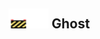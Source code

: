 ## <img src="../../.gitbook/assets/unknown.png" width="32" height="32" /><img src="../../.gitbook/assets/base.png" width="32" height="32" /> Ghost

